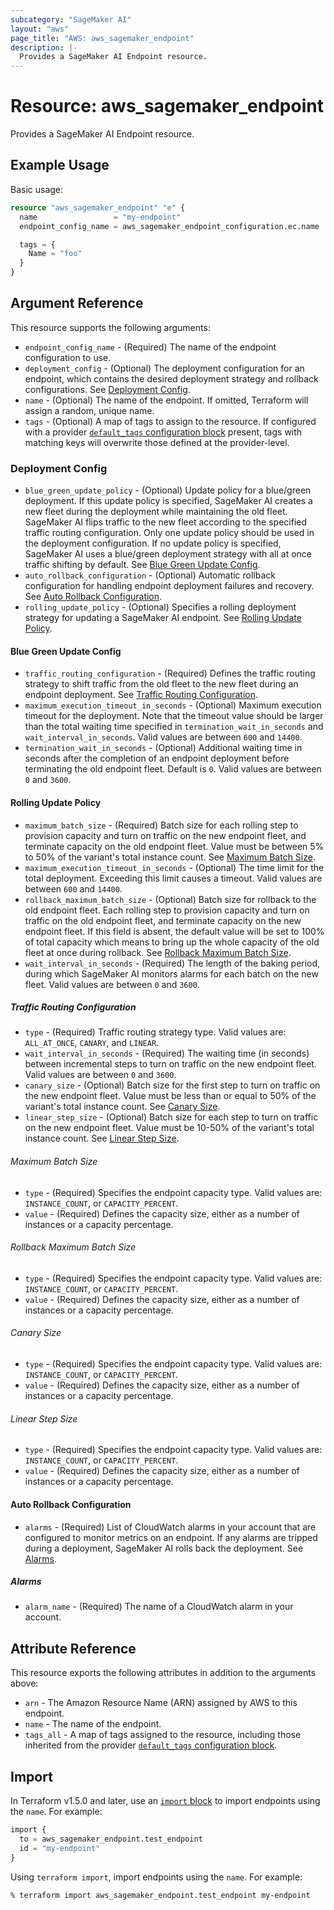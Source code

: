 ```yaml
---
subcategory: "SageMaker AI"
layout: "aws"
page_title: "AWS: aws_sagemaker_endpoint"
description: |-
  Provides a SageMaker AI Endpoint resource.
---
```


# Resource: aws_sagemaker_endpoint

Provides a SageMaker AI Endpoint resource.

## Example Usage

Basic usage:

```terraform
resource "aws_sagemaker_endpoint" "e" {
  name                 = "my-endpoint"
  endpoint_config_name = aws_sagemaker_endpoint_configuration.ec.name

  tags = {
    Name = "foo"
  }
}
```

## Argument Reference

This resource supports the following arguments:

* `endpoint_config_name` - (Required) The name of the endpoint configuration to use.
* `deployment_config` - (Optional) The deployment configuration for an endpoint, which contains the desired deployment strategy and rollback configurations. See [Deployment Config](#deployment-config).
* `name` - (Optional) The name of the endpoint. If omitted, Terraform will assign a random, unique name.
* `tags` - (Optional) A map of tags to assign to the resource. If configured with a provider [`default_tags` configuration block](https://registry.terraform.io/providers/hashicorp/aws/latest/docs#default_tags-configuration-block) present, tags with matching keys will overwrite those defined at the provider-level.

### Deployment Config

* `blue_green_update_policy` - (Optional) Update policy for a blue/green deployment. If this update policy is specified, SageMaker AI creates a new fleet during the deployment while maintaining the old fleet. SageMaker AI flips traffic to the new fleet according to the specified traffic routing configuration. Only one update policy should be used in the deployment configuration. If no update policy is specified, SageMaker AI uses a blue/green deployment strategy with all at once traffic shifting by default. See [Blue Green Update Config](#blue-green-update-config).
* `auto_rollback_configuration` - (Optional) Automatic rollback configuration for handling endpoint deployment failures and recovery. See [Auto Rollback Configuration](#auto-rollback-configuration).
* `rolling_update_policy` - (Optional) Specifies a rolling deployment strategy for updating a SageMaker AI endpoint. See [Rolling Update Policy](#rolling-update-policy).

#### Blue Green Update Config

* `traffic_routing_configuration` - (Required) Defines the traffic routing strategy to shift traffic from the old fleet to the new fleet during an endpoint deployment. See [Traffic Routing Configuration](#traffic-routing-configuration).
* `maximum_execution_timeout_in_seconds` - (Optional) Maximum execution timeout for the deployment. Note that the timeout value should be larger than the total waiting time specified in `termination_wait_in_seconds` and `wait_interval_in_seconds`. Valid values are between `600` and `14400`.
* `termination_wait_in_seconds` - (Optional) Additional waiting time in seconds after the completion of an endpoint deployment before terminating the old endpoint fleet. Default is `0`. Valid values are between `0` and `3600`.

#### Rolling Update Policy

* `maximum_batch_size` - (Required) Batch size for each rolling step to provision capacity and turn on traffic on the new endpoint fleet, and terminate capacity on the old endpoint fleet. Value must be between 5% to 50% of the variant's total instance count. See [Maximum Batch Size](#maximum-batch-size).
* `maximum_execution_timeout_in_seconds` - (Optional) The time limit for the total deployment. Exceeding this limit causes a timeout. Valid values are between `600` and `14400`.
* `rollback_maximum_batch_size` - (Optional) Batch size for rollback to the old endpoint fleet. Each rolling step to provision capacity and turn on traffic on the old endpoint fleet, and terminate capacity on the new endpoint fleet. If this field is absent, the default value will be set to 100% of total capacity which means to bring up the whole capacity of the old fleet at once during rollback. See [Rollback Maximum Batch Size](#rollback-maximum-batch-size).
* `wait_interval_in_seconds` - (Required) The length of the baking period, during which SageMaker AI monitors alarms for each batch on the new fleet. Valid values are between `0` and `3600`.

##### Traffic Routing Configuration

* `type` - (Required) Traffic routing strategy type. Valid values are: `ALL_AT_ONCE`, `CANARY`, and `LINEAR`.
* `wait_interval_in_seconds` - (Required) The waiting time (in seconds) between incremental steps to turn on traffic on the new endpoint fleet. Valid values are between `0` and `3600`.
* `canary_size` - (Optional) Batch size for the first step to turn on traffic on the new endpoint fleet. Value must be less than or equal to 50% of the variant's total instance count. See [Canary Size](#canary-size).
* `linear_step_size` - (Optional) Batch size for each step to turn on traffic on the new endpoint fleet. Value must be 10-50% of the variant's total instance count. See [Linear Step Size](#linear-step-size).

###### Maximum Batch Size

* `type` - (Required) Specifies the endpoint capacity type. Valid values are: `INSTANCE_COUNT`, or `CAPACITY_PERCENT`.
* `value` - (Required) Defines the capacity size, either as a number of instances or a capacity percentage.

###### Rollback Maximum Batch Size

* `type` - (Required) Specifies the endpoint capacity type. Valid values are: `INSTANCE_COUNT`, or `CAPACITY_PERCENT`.
* `value` - (Required) Defines the capacity size, either as a number of instances or a capacity percentage.

###### Canary Size

* `type` - (Required) Specifies the endpoint capacity type. Valid values are: `INSTANCE_COUNT`, or `CAPACITY_PERCENT`.
* `value` - (Required) Defines the capacity size, either as a number of instances or a capacity percentage.

###### Linear Step Size

* `type` - (Required) Specifies the endpoint capacity type. Valid values are: `INSTANCE_COUNT`, or `CAPACITY_PERCENT`.
* `value` - (Required) Defines the capacity size, either as a number of instances or a capacity percentage.

#### Auto Rollback Configuration

* `alarms` - (Required) List of CloudWatch alarms in your account that are configured to monitor metrics on an endpoint. If any alarms are tripped during a deployment, SageMaker AI rolls back the deployment. See [Alarms](#alarms).

##### Alarms

* `alarm_name` - (Required) The name of a CloudWatch alarm in your account.

## Attribute Reference

This resource exports the following attributes in addition to the arguments above:

* `arn` - The Amazon Resource Name (ARN) assigned by AWS to this endpoint.
* `name` - The name of the endpoint.
* `tags_all` - A map of tags assigned to the resource, including those inherited from the provider [`default_tags` configuration block](https://registry.terraform.io/providers/hashicorp/aws/latest/docs#default_tags-configuration-block).

## Import

In Terraform v1.5.0 and later, use an [`import` block](https://developer.hashicorp.com/terraform/language/import) to import endpoints using the `name`. For example:

```terraform
import {
  to = aws_sagemaker_endpoint.test_endpoint
  id = "my-endpoint"
}
```

Using `terraform import`, import endpoints using the `name`. For example:

```console
% terraform import aws_sagemaker_endpoint.test_endpoint my-endpoint
```
